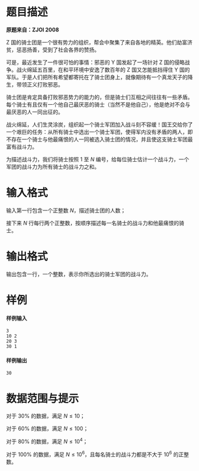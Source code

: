 
# 题目描述

**原题来自：ZJOI 2008**

Z 国的骑士团是一个很有势力的组织，帮会中聚集了来自各地的精英。他们劫富济贫，惩恶扬善，受到了社会各界的赞扬。

可是，最近发生了一件很可怕的事情：邪恶的 Y 国发起了一场针对 Z 国的侵略战争。战火绵延五百里，在和平环境中安逸了数百年的 Z 国又怎能抵挡得住 Y 国的军队。于是人们把所有希望都寄托在了骑士团身上，就像期待有一个真龙天子的降生，带领正义打败邪恶。

骑士团是肯定具备打败邪恶势力的能力的，但是骑士们互相之间往往有一些矛盾。每个骑士有且仅有一个他自己最厌恶的骑士（当然不是他自己），他是绝对不会与最厌恶的人一同出征的。

战火绵延，人们生灵涂炭，组织起一个骑士军团加入战斗刻不容缓！国王交给你了一个艰巨的任务：从所有骑士中选出一个骑士军团，使得军内没有矛盾的两人，即不存在一个骑士与他最痛恨的人一同被选入骑士团的情况，并且使这支骑士军团最富有战斗力。

为描述战斗力，我们将骑士按照 $1$ 至 $N$ 编号，给每位骑士估计一个战斗力，一个军团的战斗力为所有骑士的战斗力之和。

# 输入格式

输入第一行包含一个正整数 $N$，描述骑士团的人数；

接下来 $N$ 行每行两个正整数，按顺序描述每一名骑士的战斗力和他最痛恨的骑士。

# 输出格式

输出包含一行，一个整数，表示你所选出的骑士军团的战斗力。

# 样例

#### 样例输入
```plain
3
10 2
20 3
30 1
```
#### 样例输出
```plain
30
```

# 数据范围与提示

对于 $30\%$ 的数据，满足 $N\le 10$；

对于 $60\%$ 的数据，满足 $N\le 100$；

对于 $80\%$ 的数据，满足 $N\le 10^4$；

对于 $100\%$ 的数据，满足 $N\le 10^6$，且每名骑士的战斗力都是不大于 $10^6$ 的正整数。

